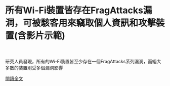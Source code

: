 # 所有Wi-Fi裝置皆存在FragAttacks漏洞，可被駭客用來竊取個人資訊和攻擊裝置(含影片示範)

<!--more-->
<!--395-->
<br><br/>
研究人員發現，所有的Wi-Fi裝置皆至少存在一個FragAttacks系列漏洞，而絕大多數的裝置則受多個漏洞影響

[閱讀全文](https://www.facebook.com/172306986151493/posts/3863283403720481/?sfnsn=mo)


